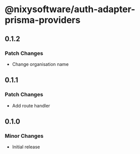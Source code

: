 # @nixysoftware/auth-adapter-prisma-providers

## 0.1.2

### Patch Changes

-   Change organisation name

## 0.1.1

### Patch Changes

-   Add route handler

## 0.1.0

### Minor Changes

-   Initial release
